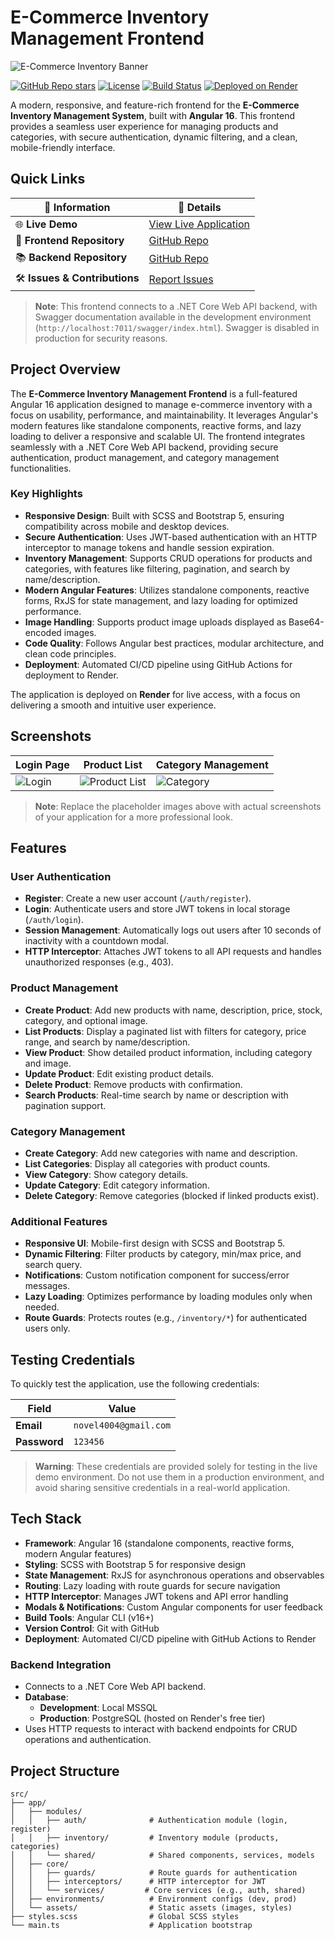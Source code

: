 # E-Commerce Inventory Management Frontend

![E-Commerce Inventory Banner](https://static.vecteezy.com/system/resources/thumbnails/012/494/550/small_2x/inventory-control-system-concept-professional-manager-and-worker-are-checking-goods-and-stock-supply-inventory-management-with-goods-demand-vector.jpg)

[![GitHub Repo stars](https://img.shields.io/github/stars/novelkhan/InventoryFrontend?style=social)](https://github.com/novelkhan/InventoryFrontend)
[![License](https://img.shields.io/badge/license-MIT-blue.svg)](LICENSE)
[![Build Status](https://img.shields.io/badge/build-passing-brightgreen)](https://github.com/novelkhan/InventoryFrontend/actions)
[![Deployed on Render](https://img.shields.io/badge/deployed_on-Render-blueviolet)](https://inventoryfrontend-jcw0.onrender.com)

A modern, responsive, and feature-rich frontend for the **E-Commerce Inventory Management System**, built with **Angular 16**. This frontend provides a seamless user experience for managing products and categories, with secure authentication, dynamic filtering, and a clean, mobile-friendly interface.

## Quick Links

| 🔗 **Information**           | 📍 **Details**                                                         |
|------------------------------|-------------------------------------------------------------------------|
| 🌐 **Live Demo**             | [View Live Application](https://inventoryfrontend-jcw0.onrender.com)    |
| 📂 **Frontend Repository**   | [GitHub Repo](https://github.com/novelkhan/InventoryFrontend.git)       |
| 📚 **Backend Repository**    | [GitHub Repo](https://github.com/novelkhan/InventoryWebAPI.git)         |
| 🛠️ **Issues & Contributions** | [Report Issues](https://github.com/novelkhan/InventoryFrontend/issues)  |

> **Note**: This frontend connects to a .NET Core Web API backend, with Swagger documentation available in the development environment (`http://localhost:7011/swagger/index.html`). Swagger is disabled in production for security reasons.

## Project Overview

The **E-Commerce Inventory Management Frontend** is a full-featured Angular 16 application designed to manage e-commerce inventory with a focus on usability, performance, and maintainability. It leverages Angular's modern features like standalone components, reactive forms, and lazy loading to deliver a responsive and scalable UI. The frontend integrates seamlessly with a .NET Core Web API backend, providing secure authentication, product management, and category management functionalities.

### Key Highlights
- **Responsive Design**: Built with SCSS and Bootstrap 5, ensuring compatibility across mobile and desktop devices.
- **Secure Authentication**: Uses JWT-based authentication with an HTTP interceptor to manage tokens and handle session expiration.
- **Inventory Management**: Supports CRUD operations for products and categories, with features like filtering, pagination, and search by name/description.
- **Modern Angular Features**: Utilizes standalone components, reactive forms, RxJS for state management, and lazy loading for optimized performance.
- **Image Handling**: Supports product image uploads displayed as Base64-encoded images.
- **Code Quality**: Follows Angular best practices, modular architecture, and clean code principles.
- **Deployment**: Automated CI/CD pipeline using GitHub Actions for deployment to Render.

The application is deployed on **Render** for live access, with a focus on delivering a smooth and intuitive user experience.

## Screenshots

| **Login Page** | **Product List** | **Category Management** |
|----------------|------------------|------------------------|
| ![Login](https://via.placeholder.com/300x200?text=Login+Page) | ![Product List](https://via.placeholder.com/300x200?text=Product+List) | ![Category](https://via.placeholder.com/300x200?text=Category+Management) |

> **Note**: Replace the placeholder images above with actual screenshots of your application for a more professional look.

## Features

### User Authentication
- **Register**: Create a new user account (`/auth/register`).
- **Login**: Authenticate users and store JWT tokens in local storage (`/auth/login`).
- **Session Management**: Automatically logs out users after 10 seconds of inactivity with a countdown modal.
- **HTTP Interceptor**: Attaches JWT tokens to all API requests and handles unauthorized responses (e.g., 403).

### Product Management
- **Create Product**: Add new products with name, description, price, stock, category, and optional image.
- **List Products**: Display a paginated list with filters for category, price range, and search by name/description.
- **View Product**: Show detailed product information, including category and image.
- **Update Product**: Edit existing product details.
- **Delete Product**: Remove products with confirmation.
- **Search Products**: Real-time search by name or description with pagination support.

### Category Management
- **Create Category**: Add new categories with name and description.
- **List Categories**: Display all categories with product counts.
- **View Category**: Show category details.
- **Update Category**: Edit category information.
- **Delete Category**: Remove categories (blocked if linked products exist).

### Additional Features
- **Responsive UI**: Mobile-first design with SCSS and Bootstrap 5.
- **Dynamic Filtering**: Filter products by category, min/max price, and search query.
- **Notifications**: Custom notification component for success/error messages.
- **Lazy Loading**: Optimizes performance by loading modules only when needed.
- **Route Guards**: Protects routes (e.g., `/inventory/*`) for authenticated users only.

## Testing Credentials

To quickly test the application, use the following credentials:

| Field       | Value                     |
|-------------|---------------------------|
| **Email**   | `novel4004@gmail.com`     |
| **Password**| `123456`                  |

> **Warning**: These credentials are provided solely for testing in the live demo environment. Do not use them in a production environment, and avoid sharing sensitive credentials in a real-world application.

## Tech Stack

- **Framework**: Angular 16 (standalone components, reactive forms, modern Angular features)
- **Styling**: SCSS with Bootstrap 5 for responsive design
- **State Management**: RxJS for asynchronous operations and observables
- **Routing**: Lazy loading with route guards for secure navigation
- **HTTP Interceptor**: Manages JWT tokens and API error handling
- **Modals & Notifications**: Custom Angular components for user feedback
- **Build Tools**: Angular CLI (v16+)
- **Version Control**: Git with GitHub
- **Deployment**: Automated CI/CD pipeline with GitHub Actions to Render

### Backend Integration
- Connects to a .NET Core Web API backend.
- **Database**:
  - **Development**: Local MSSQL
  - **Production**: PostgreSQL (hosted on Render's free tier)
- Uses HTTP requests to interact with backend endpoints for CRUD operations and authentication.

## Project Structure

```plaintext
src/
├── app/
│   ├── modules/
│   │   ├── auth/              # Authentication module (login, register)
│   │   ├── inventory/         # Inventory module (products, categories)
│   │   └── shared/            # Shared components, services, models
│   ├── core/
│   │   ├── guards/            # Route guards for authentication
│   │   ├── interceptors/      # HTTP interceptor for JWT
│   │   └── services/         # Core services (e.g., auth, shared)
│   ├── environments/          # Environment configs (dev, prod)
│   └── assets/                # Static assets (images, styles)
├── styles.scss                # Global SCSS styles
└── main.ts                    # Application bootstrap
